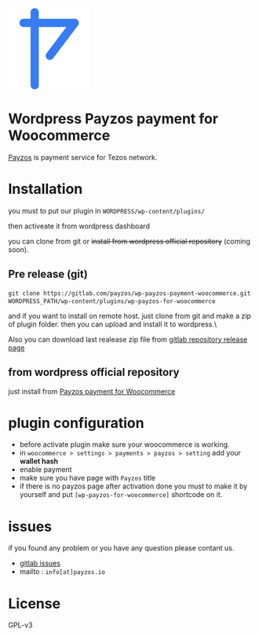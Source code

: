 [![Payzos logo](/.gitassets/img/logo.png "Payzos logo")](https://payzos.io)

# Wordpress Payzos payment for Woocommerce

[Payzos](https://payzos.io) is payment service for Tezos network.

# Installation

you must to put our plugin in `WORDPRESS/wp-content/plugins/`

then activeate it from wordpress dashboard

you can clone from git or ~~install from wordpress official repository~~ (coming soon).

## Pre release (git)

```
git clone https://gitlab.com/payzos/wp-payzos-payment-woocommerce.git  WORDPRESS_PATH/wp-content/plugins/wp-payzos-for-woocommerce
```

and if you want to install on remote host. just clone from git and make a zip of plugin folder. then you can upload and install it to wordpress.\

Also you can download last realease zip file from [gitlab repository release page](https://gitlab.com/payzos/wp-payzos-payment-woocommerce/-/releases)

## from wordpress official repository

just install from [Payzos payment for Woocommerce](https://wordpress.org/plugins/wp-payzos-for-woocommerce/)

# plugin configuration

-   before activate plugin make sure your woocommerce is working.
-   in `woocommerce > settings > payments > payzos > setting` add your **wallet hash**
-   enable payment
-   make sure you have page with `Payzos` title
-   if there is no payzos page after activation done you must to make it by yourself and put `[wp-payzos-for-woocommerce]` shortcode on it.

# issues

if you found any problem or you have any question please contant us.

-   [gitlab issues](https://gitlab.com/payzos/wp-payzos-payment-woocommerce/-/issues)
-   mailto : `info[at]payzos.io`

# License

GPL-v3

